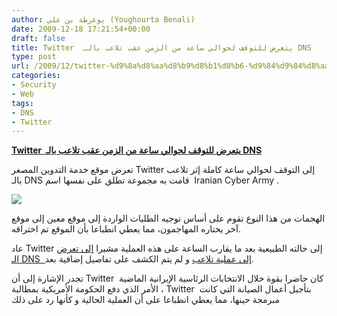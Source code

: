 ```yaml
---
author: يوغرطة بن علي (Youghourta Benali)
date: 2009-12-18 17:21:54+00:00
draft: false
title: Twitter  يتعرض للتوقف لحوالي ساعة من الزمن عقب تلاعب بالـ DNS
type: post
url: /2009/12/twitter-%d9%8a%d8%aa%d8%b9%d8%b1%d8%b6-%d9%84%d9%84%d8%aa%d9%88%d9%82%d9%81-%d9%84%d8%ad%d9%88%d8%a7%d9%84%d9%8a-%d8%b3%d8%a7%d8%b9%d8%a9-%d9%85%d9%86-%d8%a7%d9%84%d8%b2%d9%85%d9%86-%d8%b9%d9%82/
categories:
- Security
- Web
tags:
- DNS
- Twitter
---
```


[**Twitter  يتعرض للتوقف لحوالي ساعة من الزمن عقب تلاعب بالـ DNS**](http://www.it-scoop.com/2009/12/twitter-%d9%8a%d8%aa%d8%b9%d8%b1%d8%b6-%d9%84%d9%84%d8%aa%d9%88%d9%82%d9%81-%d9%84%d8%ad%d9%88%d8%a7%d9%84%d9%8a-%d8%b3%d8%a7%d8%b9%d8%a9-%d9%85%d9%86-%d8%a7%d9%84%d8%b2%d9%85%d9%86-%d8%b9%d9%82/)



تعرض موقع خدمة التدوين المصغر Twitter إلى التوقف لحوالي ساعة كاملة إثر تلاعب بالـ DNS قامت به مجموعة تطلق على نفسها اسم  Iranian Cyber Army .


[![](http://farm3.static.flickr.com/2692/4193883657_049a247d1d_o.png)
](http://www.it-scoop.com/2009/12/twitter-%d9%8a%d8%aa%d8%b9%d8%b1%d8%b6-%d9%84%d9%84%d8%aa%d9%88%d9%82%d9%81-%d9%84%d8%ad%d9%88%d8%a7%d9%84%d9%8a-%d8%b3%d8%a7%d8%b9%d8%a9-%d9%85%d9%86-%d8%a7%d9%84%d8%b2%d9%85%d9%86-%d8%b9%d9%82/)



الهجمات من هذا النوع تقوم على أساس توجيه الطلبات الواردة إلى موقع معين إلى موقع آخر يختاره المهاجمون، مما يعطي انطباعا بأن الموقع تم اختراقه.

عاد Twitter إلى حالته الطبيعية بعد ما يقارب الساعة على هذه العملية مشيرا [إلى تعرض الـ DNS  إلى عملية تلاعب](http://twitter.com/twitter/status/6789717364) و لم يتم الكشف على تفاصيل إضافية بعد.

تجدر الإشارة إلى أن Twitter  كان حاضرا بقوة خلال الانتخابات الرئاسية الإيرانية الماضية ، الأمر الذي دفع الحكومة الأمريكية بمطالبة Twitter  بتأجيل أعمال الصيانة التي كانت مبرمجة حينها، مما يعطي انطباعا على أن العملية الحالية و كأنها رد على ذلك
